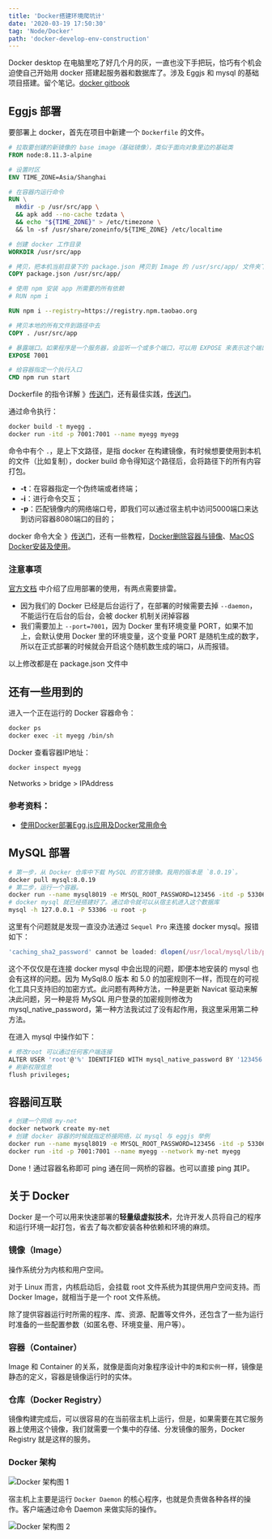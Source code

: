 ```yaml
---
title: 'Docker搭建环境爬坑计'
date: '2020-03-19 17:50:30'
tag: 'Node/Docker'
path: 'docker-develop-env-construction'
---
```


Docker desktop 在电脑里吃了好几个月的灰，一直也没下手把玩，恰巧有个机会迫使自己开始用 docker 搭建起服务器和数据库了。涉及 Eggjs 和 mysql 的基础项目搭建。留个笔记。[docker gitbook](https://yeasy.gitbooks.io/docker_practice/content/)

## Eggjs 部署

要部署上 docker，首先在项目中新建一个 `Dockerfile` 的文件。

``` dockerfile
# 拉取要创建的新镜像的 base image（基础镜像），类似于面向对象里边的基础类
FROM node:8.11.3-alpine

# 设置时区
ENV TIME_ZONE=Asia/Shanghai

# 在容器内运行命令
RUN \
  mkdir -p /usr/src/app \
  && apk add --no-cache tzdata \
  && echo "${TIME_ZONE}" > /etc/timezone \ 
  && ln -sf /usr/share/zoneinfo/${TIME_ZONE} /etc/localtime 

# 创建 docker 工作目录
WORKDIR /usr/src/app

# 拷贝，把本机当前目录下的 package.json 拷贝到 Image 的 /usr/src/app/ 文件夹下
COPY package.json /usr/src/app/

# 使用 npm 安装 app 所需要的所有依赖
# RUN npm i

RUN npm i --registry=https://registry.npm.taobao.org

# 拷贝本地的所有文件到路径中去
COPY . /usr/src/app

# 暴露端口。如果程序是一个服务器，会监听一个或多个端口，可以用 EXPOSE 来表示这个端口
EXPOSE 7001

# 给容器指定一个执行入口
CMD npm run start
```

Dockerfile 的指令详解 》[传送门](https://www.runoob.com/docker/docker-dockerfile.html)，还有最佳实践，[传送门](https://www.jianshu.com/p/cbce69c7a52f)。

通过命令执行：

```bash
docker build -t myegg .
docker run -itd -p 7001:7001 --name myegg myegg
```

命令中有个 `.`，是上下文路径，是指 docker 在构建镜像，有时候想要使用到本机的文件（比如复制），docker build 命令得知这个路径后，会将路径下的所有内容打包。

+ **-t**：在容器指定一个伪终端或者终端；
+ **-i**：进行命令交互；
+ **-p**：匹配镜像内的网络端口号，即我们可以通过宿主机中访问5000端口来达到访问容器8080端口的目的；

docker 命令大全 》[传送门](https://www.runoob.com/docker/docker-command-manual.html)，还有一些教程，[Docker删除容器与镜像](https://blog.csdn.net/qq_32447301/article/details/79387649)、[MacOS Docker安装及使用](https://segmentfault.com/a/1190000017151019)。

### 注意事项

[官方文档](https://eggjs.org/zh-cn/core/deployment.html) 中介绍了应用部署的使用，有两点需要排雷。

+ 因为我们的 Docker 已经是后台运行了，在部署的时候需要去掉 `--daemon`，不能运行在后台的后台，会被 docker 机制关闭掉容器
+ 我们需要加上 `--port=7001`，因为 Docker 里有环境变量 PORT，如果不加上，会默认使用 Docker 里的环境变量，这个变量 PORT 是随机生成的数字，所以在正式部署的时候就会开启这个随机数生成的端口，从而报错。

以上修改都是在 package.json 文件中

## 还有一些用到的

进入一个正在运行的 Docker 容器命令：

```bash
docker ps
docker exec -it myegg /bin/sh
```

Docker 查看容器IP地址：

```bash
docker inspect myegg
```

Networks > bridge > IPAddress

### 参考资料：

+ [使用Docker部署Egg.js应用及Docker常用命令](https://hanhan.pro/deploy-eggjs-app-with-docker/)

## MySQL 部署

```bash
# 第一步，从 Docker 仓库中下载 MySQL 的官方镜像。我用的版本是 `8.0.19`。
docker pull mysql:8.0.19
# 第二步，运行一个容器。
docker run --name mysql8019 -e MYSQL_ROOT_PASSWORD=123456 -itd -p 53306:3306 --restart=always mysql:8.0.19
# docker mysql 就已经搭建好了。通过命令就可以从宿主机进入这个数据库
mysql -h 127.0.0.1 -P 53306 -u root -p
```

这里有个问题就是发现一直没办法通过 `Sequel Pro` 来连接 docker mysql。报错如下：

```javascript
'caching_sha2_password' cannot be loaded: dlopen(/usr/local/mysql/lib/plugin/caching_sha2_password.so, 2): image not found
```

这个不仅仅是在连接 docker mysql 中会出现的问题，即便本地安装的 mysql 也会有这样的问题。因为 MySql8.0 版本 和 5.0 的加密规则不一样，而现在的可视化工具只支持旧的加密方式。此问题有两种方法，一种是更新 Navicat 驱动来解决此问题，另一种是将 MySQL 用户登录的加密规则修改为 mysql_native_password，第一种方法我试过了没有起作用，我这里采用第二种方法。

在进入 mysql 中操作如下：

```bash
# 修改root 可以通过任何客户端连接
ALTER USER 'root'@'%' IDENTIFIED WITH mysql_native_password BY '123456';
# 刷新权限信息
flush privileges;
```

## 容器间互联

```bash
# 创建一个网络 my-net
docker network create my-net
# 创建 docker 容器的时候就指定桥接网络，以 mysql 与 eggjs 举例
docker run --name mysql8019 -e MYSQL_ROOT_PASSWORD=123456 -itd -p 53306:3306 --restart=always --network my-net mysql:8.0.19
docker run -itd -p 7001:7001 --name myegg --network my-net myegg
```

Done！通过容器名称即可 ping 通在同一网桥的容器。也可以直接 ping 其IP。

## 关于 Docker

Docker 是一个可以用来快速部署的**轻量级虚拟技术**，允许开发人员将自己的程序和运行环境一起打包，省去了每次都安装各种依赖和环境的麻烦。

### 镜像（Image）

操作系统分为内核和用户空间。

对于 Linux 而言，内核启动后，会挂载 root 文件系统为其提供用户空间支持。而 Docker Image，就相当于是一个 root 文件系统。

除了提供容器运行时所需的程序、库、资源、配置等文件外，还包含了一些为运行时准备的一些配置参数（如匿名卷、环境变量、用户等）。

### 容器（Container）

Image 和 Container 的关系，就像是面向对象程序设计中的`类`和`实例`一样，镜像是静态的定义，容器是镜像运行时的实体。

### 仓库（Docker Registry）

镜像构建完成后，可以很容易的在当前宿主机上运行，但是，如果需要在其它服务器上使用这个镜像，我们就需要一个集中的存储、分发镜像的服务，Docker Registry 就是这样的服务。

### Docker 架构

![Docker 架构图 1](https://www.coyeah.top/source/docker_architecture_1.png)

宿主机上主要是运行 `Docker Daemon` 的核心程序，也就是负责做各种各样的操作。客户端通过命令 Daemon 来做实际的操作。

![Docker 架构图 2](https://www.coyeah.top/source/docker_architecture_2.png)
